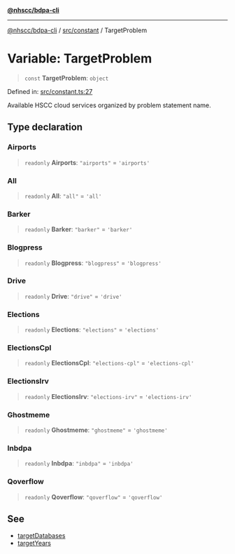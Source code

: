 [**@nhscc/bdpa-cli**](../../../README.md)

***

[@nhscc/bdpa-cli](../../../README.md) / [src/constant](../README.md) / TargetProblem

# Variable: TargetProblem

> `const` **TargetProblem**: `object`

Defined in: [src/constant.ts:27](https://github.com/nhscc/bdpa-cli/blob/aab43dbd010a981851c0502d764dfd948966b4ad/src/constant.ts#L27)

Available HSCC cloud services organized by problem statement name.

## Type declaration

### Airports

> `readonly` **Airports**: `"airports"` = `'airports'`

### All

> `readonly` **All**: `"all"` = `'all'`

### Barker

> `readonly` **Barker**: `"barker"` = `'barker'`

### Blogpress

> `readonly` **Blogpress**: `"blogpress"` = `'blogpress'`

### Drive

> `readonly` **Drive**: `"drive"` = `'drive'`

### Elections

> `readonly` **Elections**: `"elections"` = `'elections'`

### ElectionsCpl

> `readonly` **ElectionsCpl**: `"elections-cpl"` = `'elections-cpl'`

### ElectionsIrv

> `readonly` **ElectionsIrv**: `"elections-irv"` = `'elections-irv'`

### Ghostmeme

> `readonly` **Ghostmeme**: `"ghostmeme"` = `'ghostmeme'`

### Inbdpa

> `readonly` **Inbdpa**: `"inbdpa"` = `'inbdpa'`

### Qoverflow

> `readonly` **Qoverflow**: `"qoverflow"` = `'qoverflow'`

## See

 - [targetDatabases](targetDatabases.md)
 - [targetYears](targetYears.md)
